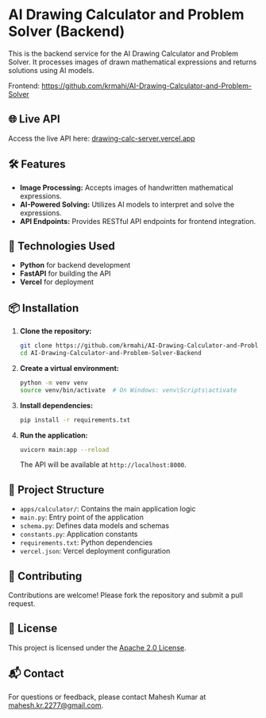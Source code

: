 # AI Drawing Calculator and Problem Solver (Backend)

This is the backend service for the AI Drawing Calculator and Problem Solver. It processes images of drawn mathematical expressions and returns solutions using AI models.

Frontend: https://github.com/krmahi/AI-Drawing-Calculator-and-Problem-Solver

## 🌐 Live API

Access the live API here: [drawing-calc-server.vercel.app](https://drawing-calc-server.vercel.app)

## 🛠️ Features

- **Image Processing:** Accepts images of handwritten mathematical expressions.
- **AI-Powered Solving:** Utilizes AI models to interpret and solve the expressions.
- **API Endpoints:** Provides RESTful API endpoints for frontend integration.

## 🧰 Technologies Used

- **Python** for backend development
- **FastAPI** for building the API
- **Vercel** for deployment

## 📦 Installation

1. **Clone the repository:**

   ```bash
   git clone https://github.com/krmahi/AI-Drawing-Calculator-and-Problem-Solver-Backend.git
   cd AI-Drawing-Calculator-and-Problem-Solver-Backend
   ```

2. **Create a virtual environment:**

   ```bash
   python -m venv venv
   source venv/bin/activate  # On Windows: venv\Scripts\activate
   ```

3. **Install dependencies:**

   ```bash
   pip install -r requirements.txt
   ```

4. **Run the application:**

   ```bash
   uvicorn main:app --reload
   ```

   The API will be available at `http://localhost:8000`.

## 📁 Project Structure

- `apps/calculator/`: Contains the main application logic
- `main.py`: Entry point of the application
- `schema.py`: Defines data models and schemas
- `constants.py`: Application constants
- `requirements.txt`: Python dependencies
- `vercel.json`: Vercel deployment configuration

## 🤝 Contributing

Contributions are welcome! Please fork the repository and submit a pull request.

## 📄 License

This project is licensed under the [Apache 2.0 License](https://github.com/krmahi/AI-Drawing-Calculator-and-Problem-Solver-Backend/blob/main/LICENSE).

## 📬 Contact

For questions or feedback, please contact Mahesh Kumar at [mahesh.kr.2277@gmail.com](mailto:mahesh.kr.2277@gmailcom).
